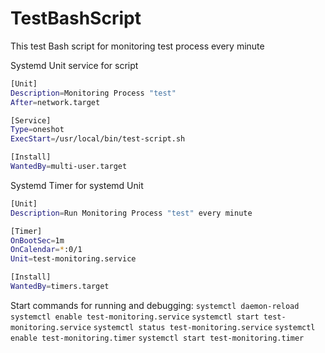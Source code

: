 # TestBashScript
This test Bash script for monitoring test process every minute

Systemd Unit service for script
```bash
[Unit]
Description=Monitoring Process "test"
After=network.target

[Service]
Type=oneshot
ExecStart=/usr/local/bin/test-script.sh

[Install]
WantedBy=multi-user.target
```
Systemd Timer for systemd Unit
```bash
[Unit]
Description=Run Monitoring Process "test" every minute

[Timer]
OnBootSec=1m
OnCalendar=*:0/1  
Unit=test-monitoring.service

[Install]
WantedBy=timers.target
```
Start commands for running and debugging:
`systemctl daemon-reload`
`systemctl enable test-monitoring.service` 
`systemctl start test-monitoring.service`
`systemctl status test-monitoring.service`
`systemctl enable test-monitoring.timer`
`systemctl start test-monitoring.timer`

